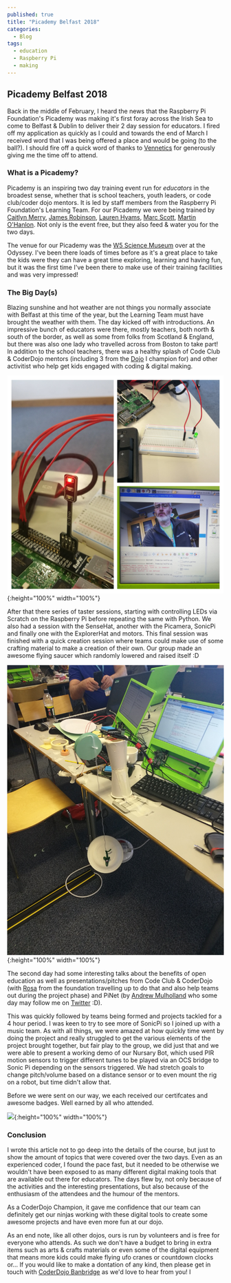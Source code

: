```yaml
---
published: true
title: "Picademy Belfast 2018"
categories:
  - Blog
tags:
  - education
  - Raspberry Pi
  - making
---
```

## Picademy Belfast 2018

Back in the middle of February, I heard the news that the Raspberry Pi Foundation's Picademy was making it's first foray across the Irish Sea to come to Belfast & Dublin to deliver their 2 day session for educators. I fired off my application as quickly as I could and towards the end of March I received word that I was being offered a place and would be going (to the ball?). I should fire off a quick word of thanks to [Vennetics](http://www.vennetics.com/) for generously giving me the time off to attend.

### What is a Picademy?

Picademy is an inspiring two day training event run for _educators_ in the broadest sense, whether that is school teachers, youth leaders, or code club/coder dojo mentors. It is led by staff members from the Raspberry Pi Foundation's Learning Team. For our Picademy we were being trained by [Caitlyn Merry](https://twitter.com/caitlyn_merry), [James Robinson](https://twitter.com/LegoJames), [Lauren Hyams](https://twitter.com/lauren_hyams), [Marc Scott](https://twitter.com/Coding2Learn), [Martin O'Hanlon](https://twitter.com/martinohanlon). Not only is the event free, but they also feed & water you for the two days.

The venue for our Picademy was the [W5 Science Museum](https://twitter.com/W5atodyssey) over at the Odyssey. I've been there loads of times before as it's a great place to take the kids were they can have a great time exploring, learning and having fun, but it was the first time I've been there to make use of their training facilities and was very impressed!

### The Big Day(s)

Blazing sunshine and hot weather are not things you normally associate with Belfast at this time of the year, but the Learning Team must have brought the weather with them. The day kicked off with introductions. An impressive bunch of educators were there, mostly teachers, both north & south of the border, as well as some from folks from Scotland & England, but there was also one lady who travelled across from Boston to take part! In addition to the school teachers, there was a healthy splash of Code Club & CoderDojo mentors (including 3 from the [Dojo](https://twitter.com/CoderDojoBanb) I champion for) and other activitist who help get kids engaged with coding & digital making.

![IMG_20180420_100803-COLLAGE.jpg](/public/IMG_20180420_100803-COLLAGE.jpg){:height="100%" width="100%"}

After that there series of taster sessions, starting with controlling LEDs via Scratch on the Raspberry Pi before repeating the same with Python. We also had a session with the SenseHat, another with the Picamera, SonicPi and finally one with the ExplorerHat and motors. This final session was finished with a quick creation session where teams could make use of some crafting material to make a creation of their own. Our group made an awesome flying saucer which randomly lowered and raised itself :D

![IMG_20180420_153538.jpg](/public/IMG_20180420_153538.jpg){:height="100%" width="100%"}

The second day had some interesting talks about the benefits of open education as well as presentations/pitches from Code Club & CoderDojo (with [Rosa](https://twitter.com/RosaLanghammer) from the foundation travelling up to do that and also help teams out during the project phase) and PiNet (by [Andrew Mulholland](https://twitter.com/PiNetDev) who some day may follow me on [Twitter](https://twitter.com/KramKroc) :D).

This was quickly followed by teams being formed and projects tackled for a 4 hour period. I was keen to try to see more of SonicPi so I joined up with a music team. As with all things, we were amazed at how quickly time went by doing the project and really struggled to get the various elements of the project brought together, but fair play to the group, we did just that and we were able to present a working demo of our Nursary Bot, which used PIR motion sensors to trigger different tunes to be played via an OCS bridge to Sonic Pi depending on the sensors triggered. We had stretch goals to change pitch/volume based on a distance sensor or to even mount the rig on a robot, but time didn't allow that.



Before we were sent on our way, we each received our certifcates and awesome badges. Well earned by all who attended.

![](https://pbs.twimg.com/media/DbVNG75WsAIrgNq.jpg){:height="100%" width="100%"}

### Conclusion

I wrote this article not to go deep into the details of the course, but just to show the amount of topics that were covered over the two days. Even as an experienced coder, I found the pace fast, but it needed to be otherwise we wouldn't have been exposed to as many different digital making tools that are available out there for educators. The days flew by, not only because of the activities and the interesting presentations, but also because of the enthusiasm of the attendees and the humour of the mentors.

As a CoderDojo Champion, it gave me confidence that our team can definitely get our ninjas working with these digital tools to create some awesome projects and have even more fun at our dojo.

As an end note, like all other dojos, ours is run by volunteers and is free for everyone who attends. As such we don't have a budget to bring in extra items such as arts & crafts materials or even some of the digital equipment that means more kids could make flying ufo cranes or countdown clocks or... If you would like to make a dontation of any kind, then please get in touch with [CoderDojo Banbridge](coderdojo-banbridge.github.io) as we'd love to hear from you!
I
